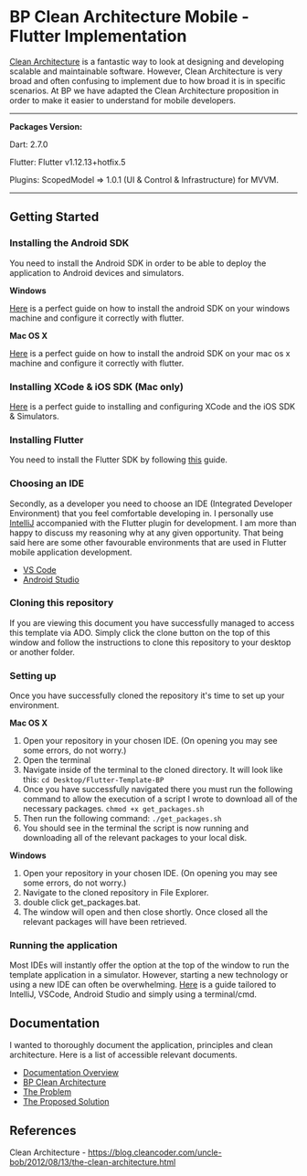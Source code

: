 # BP Clean Architecture Mobile - Flutter Implementation

[Clean Architecture](https://blog.cleancoder.com/uncle-bob/2012/08/13/the-clean-architecture.html) is a fantastic way to
look at designing and developing scalable and maintainable software. However, Clean Architecture is very broad and 
often confusing to implement due to how broad it is in specific scenarios. At BP we have adapted the Clean Architecture
proposition in order to make it easier to understand for mobile developers.

---

**Packages Version:**

Dart: 2.7.0

Flutter: Flutter v1.12.13+hotfix.5

Plugins:
ScopedModel => 1.0.1 (UI & Control & Infrastructure) for MVVM.

---

## Getting Started
### Installing the Android SDK
You need to install the Android SDK in order to be able to deploy the application to Android devices and simulators.

**Windows**

[Here](https://flutter.dev/docs/get-started/install/windows#android-setup) is a perfect guide on how to install the
android SDK on your windows machine and configure it correctly with flutter.

**Mac OS X**

[Here](https://flutter.dev/docs/get-started/install/macos#android-setup) is a perfect guide on how to install the
android SDK on your mac os x machine and configure it correctly with flutter.

### Installing XCode & iOS SDK (Mac only)
[Here](https://flutter.dev/docs/get-started/install/macos#android-setup) is a perfect guide to installing and
configuring XCode and the iOS SDK & Simulators.

### Installing Flutter
You need to install the Flutter SDK by following [this](https://flutter.dev/docs/get-started/install) guide.

### Choosing an IDE
Secondly, as a developer you need to choose an IDE (Integrated Developer Environment) that you feel comfortable
developing in. I personally use [IntelliJ](https://www.jetbrains.com/idea/) accompanied with the Flutter plugin for
development. I am more than happy to discuss my reasoning why at any given opportunity. That being said here are some
other favourable environments that are used in Flutter mobile application development.

- [VS Code](https://code.visualstudio.com/)
- [Android Studio](https://developer.android.com/studio)

### Cloning this repository
If you are viewing this document you have successfully managed to access this template via ADO. Simply click the clone
button on the top of this window and follow the instructions to clone this repository to your desktop or another folder.

### Setting up
Once you have successfully cloned the repository it's time to set up your environment.

**Mac OS X**
1. Open your repository in your chosen IDE. (On opening you may see some errors, do not worry.)
2. Open the terminal
3. Navigate inside of the terminal to the cloned directory. It will look like this:
`cd Desktop/Flutter-Template-BP`
4. Once you have successfully navigated there you must run the following command to allow the execution of a script I
wrote to download all of the necessary packages.
`chmod +x get_packages.sh`
5. Then run the following command:
`./get_packages.sh`
6. You should see in the terminal the script is now running and downloading all of the relevant packages to your local disk.

**Windows**
1. Open your repository in your chosen IDE. (On opening you may see some errors, do not worry.)
2. Navigate to the cloned repository in File Explorer.
3. double click get_packages.bat.
4. The window will open and then close shortly. Once closed all the relevant packages will have been retrieved.

### Running the application
Most IDEs will instantly offer the option at the top of the window to run the template application in a simulator.
However, starting a new technology or using a new IDE can often be overwhelming. [Here](https://flutter.dev/docs/get-started/test-drive?tab=androidstudio)
is a guide tailored to IntelliJ, VSCode, Android Studio and simply using a terminal/cmd.

## Documentation
I wanted to thoroughly document the application, principles and clean architecture. Here is a list of accessible relevant
documents.

- [Documentation Overview](./docs/README.md)
- [BP Clean Architecture](./docs/architecture.md)
- [The Problem](./docs/the_problem.md)
- [The Proposed Solution](./docs/the_solution.md)

## References
Clean Architecture - https://blog.cleancoder.com/uncle-bob/2012/08/13/the-clean-architecture.html
